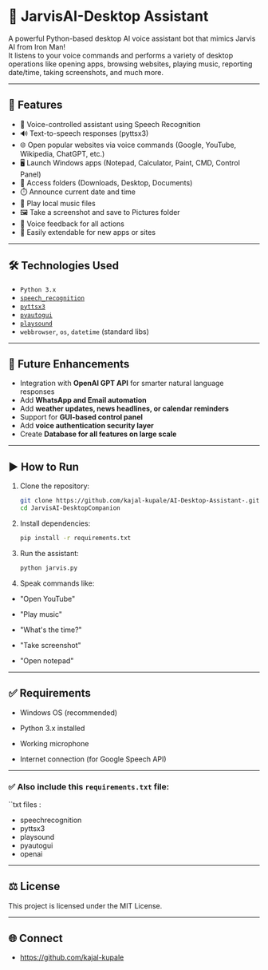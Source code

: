 # 🤖 JarvisAI-Desktop Assistant 

A powerful Python-based desktop AI voice assistant bot that mimics Jarvis AI from Iron Man!  
It listens to your voice commands and performs a variety of desktop operations like opening apps, browsing websites, playing music, reporting date/time, taking screenshots, and much more.

---

## 🚀 Features

- 🎤 Voice-controlled assistant using Speech Recognition
- 🔊 Text-to-speech responses (pyttsx3)
- 🌐 Open popular websites via voice commands (Google, YouTube, Wikipedia, ChatGPT, etc.)
- 🖥️ Launch Windows apps (Notepad, Calculator, Paint, CMD, Control Panel)
- 📁 Access folders (Downloads, Desktop, Documents)
- ⏱️ Announce current date and time
- 🎵 Play local music files
- 🖼️ Take a screenshot and save to Pictures folder
- 📌 Voice feedback for all actions
- 🧠 Easily extendable for new apps or sites

---

## 🛠️ Technologies Used

- `Python 3.x`
- [`speech_recognition`](https://pypi.org/project/SpeechRecognition/)
- [`pyttsx3`](https://pypi.org/project/pyttsx3/)
- [`pyautogui`](https://pypi.org/project/pyautogui/)
- [`playsound`](https://pypi.org/project/playsound/)
- `webbrowser`, `os`, `datetime` (standard libs)

---

## 🧠 Future Enhancements

- Integration with **OpenAI GPT API** for smarter natural language responses
- Add **WhatsApp and Email automation**
- Add **weather updates, news headlines, or calendar reminders**
- Support for **GUI-based control panel**
- Add **voice authentication security layer**
- Create **Database for all features on large scale**

---

## ▶️ How to Run

1. Clone the repository:
   ```bash
   git clone https://github.com/kajal-kupale/AI-Desktop-Assistant-.git
   cd JarvisAI-DesktopCompanion
2. Install dependencies:
   ```bash
   pip install -r requirements.txt
3. Run the assistant:
   ```bash
   python jarvis.py
4. Speak commands like:

* "Open YouTube"

* "Play music"

* "What's the time?"

* "Take screenshot"

* "Open notepad"

---

## ✅ Requirements
- Windows OS (recommended)

- Python 3.x installed

- Working microphone

- Internet connection (for Google Speech API)

---

 ### ✅ Also include this `requirements.txt` file:

``txt files : 

- speechrecognition
- pyttsx3
- playsound
- pyautogui
- openai

---

## ⚖️ License

 This project is licensed under the MIT License.

 ---

## 🌐 Connect

- https://github.com/kajal-kupale










